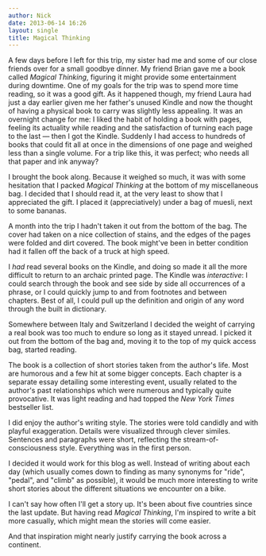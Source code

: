 ```yaml
---
author: Nick
date: 2013-06-14 16:26
layout: single
title: Magical Thinking
---
```

A few days before I left for this trip, my sister had me and some of our close
friends over for a small goodbye dinner. My friend Brian gave me a book called
*Magical Thinking*, figuring it might provide some entertainment during
downtime. One of my goals for the trip was to spend more time reading, so it was
a good gift. As it happened though, my friend Laura had just a day earlier given
me her father's unused Kindle and now the thought of having a physical book to
carry was slightly less appealing. It was an overnight change for me: I liked
the habit of holding a book with pages, feeling its actuality while reading and
the satisfaction of turning each page to the last &mdash; then I got the Kindle.
Suddenly I had access to hundreds of books that could fit all at once in the
dimensions of one page and weighed less than a single volume. For a trip like
this, it was perfect; who needs all that paper and ink anyway?

I brought the book along. Because it weighed so much, it was with some
hesitation that I packed *Magical Thinking* at the bottom of my miscellaneous
bag. I decided that I should read it, at the very least to show that I
appreciated the gift. I placed it (appreciatively) under a bag of muesli, next
to some bananas.

A month into the trip I hadn't taken it out from the bottom of the bag. The
cover had taken on a nice collection of stains, and the edges of the pages were
folded and dirt covered. The book might've been in better condition had it
fallen off the back of a truck at high speed.

I *had* read several books on the Kindle, and doing so made it all the more
difficult to return to an archaic printed page. The Kindle was *interactive*: I
could search through the book and see side by side all occurrences of a phrase,
or I could quickly jump to and from footnotes and between chapters. Best of all,
I could pull up the definition and origin of any word through the built in
dictionary.

Somewhere between Italy and Switzerland I decided the weight of carrying a real
book was too much to endure so long as it stayed unread. I picked it out from
the bottom of the bag and, moving it to the top of my quick access bag, started
reading.

The book is a collection of short stories taken from the author's life. Most are
humorous and a few hit at some bigger concepts. Each chapter is a separate essay
detailing some interesting event, usually related to the author's past
relationships which were numerous and typically quite provocative. It was light
reading and had topped the *New York Times* bestseller list.

I did enjoy the author's writing style. The stories were told candidly and with
playful exaggeration. Details were visualized through clever similes. Sentences
and paragraphs were short, reflecting the stream-of-consciousness style.
Everything was in the first person.

I decided it would work for this blog as well. Instead of writing about each day
(which usually comes down to finding as many synonyms for "ride", "pedal", and
"climb" as possible), it would be much more interesting to write short stories
about the different situations we encounter on a bike.

I can't say how often I'll get a story up. It's been about five countries since
the last update. But having read *Magical Thinking*, I'm inspired to write a bit
more casually, which might mean the stories will come easier.

And that inspiration might nearly justify carrying the book across a continent.
